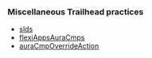 ### Miscellaneous Trailhead practices
- [slds](https://trailhead.salesforce.com/en/content/learn/modules/lightning_design_system) 
- [flexiAppsAuraCmps](https://trailhead.salesforce.com/en/content/learn/projects/workshop-lightning-programmatic?trail_id=lex_dev)
- [auraCmpOverrideAction](https://trailhead.salesforce.com/content/learn/projects/workshop-override-standard-action)
